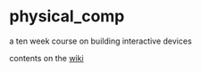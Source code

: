 # physical_comp
a ten week course on building interactive devices 

contents on the [wiki](https://github.com/pratipo/physical_comp/wiki)
